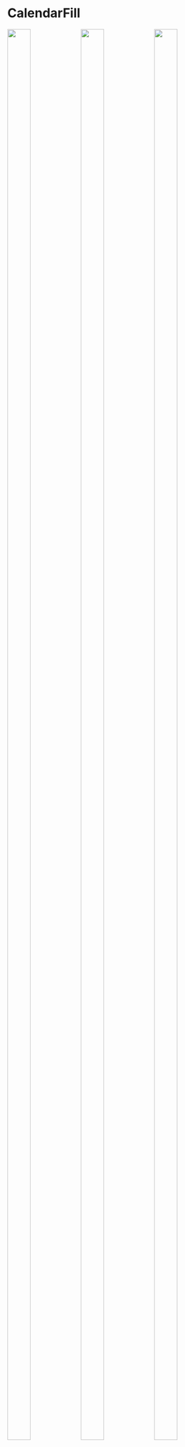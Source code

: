 # CalendarFill

<span>
 <img height="90%" width="32%" src="https://firebasestorage.googleapis.com/v0/b/livro-android-1327.appspot.com/o/Screenshot_2022-03-25-15-36-57-435_br.com.mirespeiti.calendarfill.jpg?alt=media&token=5dbac5e2-de8d-410f-b6f0-8c7bb5246c71" />
 <img height="90%" width="32%" src="https://firebasestorage.googleapis.com/v0/b/livro-android-1327.appspot.com/o/Screenshot_2022-03-25-15-36-49-813_br.com.mirespeiti.calendarfill.jpg?alt=media&token=842a1062-3622-4a2c-aa21-9784a6f2f7ae" />
 <img height="90%" width="32%" src="https://firebasestorage.googleapis.com/v0/b/livro-android-1327.appspot.com/o/Screenshot_2022-03-25-15-01-30-151_br.com.mirespeiti.calendarfill.jpg?alt=media&token=d2f209ad-476a-4173-bd5e-ebd1f4cba46e" />
</span>
